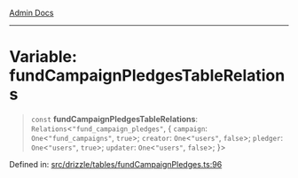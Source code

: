 [Admin Docs](/)

***

# Variable: fundCampaignPledgesTableRelations

> `const` **fundCampaignPledgesTableRelations**: `Relations`\<`"fund_campaign_pledges"`, \{ `campaign`: `One`\<`"fund_campaigns"`, `true`\>; `creator`: `One`\<`"users"`, `false`\>; `pledger`: `One`\<`"users"`, `true`\>; `updater`: `One`\<`"users"`, `false`\>; \}\>

Defined in: [src/drizzle/tables/fundCampaignPledges.ts:96](https://github.com/PalisadoesFoundation/talawa-api/blob/04adcbca27f07ca5c0bffce211b6e6b77a1828ce/src/drizzle/tables/fundCampaignPledges.ts#L96)
